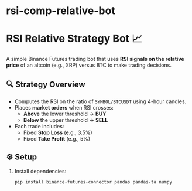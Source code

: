 # rsi-comp-relative-bot
# RSI Relative Strategy Bot 📈

A simple Binance Futures trading bot that uses **RSI signals on the relative price** of an altcoin (e.g., XRP) versus BTC to make trading decisions.

## 🔍 Strategy Overview

- Computes the RSI on the ratio of `SYMBOL/BTCUSDT` using 4-hour candles.
- Places **market orders** when RSI crosses:
  - **Above** the lower threshold → **BUY**
  - **Below** the upper threshold → **SELL**
- Each trade includes:
  - Fixed **Stop Loss** (e.g., 3.5%)
  - Fixed **Take Profit** (e.g., 5%)

## ⚙️ Setup

1. Install dependencies:
   ```bash
   pip install binance-futures-connector pandas pandas-ta numpy
